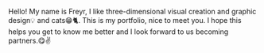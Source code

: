 Hello! My name is Freyr, I like three-dimensional visual creation and graphic design💡
and cats😁🐈.
This is my portfolio, nice to meet you.
I hope this helps you get to know me better and I look forward to us becoming partners.😋✌️

